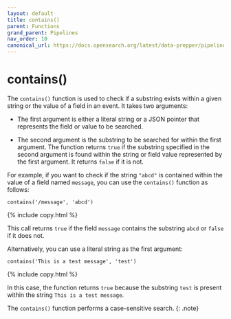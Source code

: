 ```yaml
---
layout: default
title: contains()
parent: Functions
grand_parent: Pipelines
nav_order: 10
canonical_url: https://docs.opensearch.org/latest/data-prepper/pipelines/contains/
---
```


# contains()

The `contains()` function is used to check if a substring exists within a given string or the value of a field in an event. It takes two arguments:

- The first argument is either a literal string or a JSON pointer that represents the field or value to be searched.

- The second argument is the substring to be searched for within the first argument.
The function returns `true` if the substring specified in the second argument is found within the string or field value represented by the first argument. It returns `false` if it is not.

For example, if you want to check if the string `"abcd"` is contained within the value of a field named `message`, you can use the `contains()` function as follows:

```
contains('/message', 'abcd')
```
{% include copy.html %}

This call returns `true` if the field `message` contains the substring `abcd` or `false` if it does not.

Alternatively, you can use a literal string as the first argument:

```
contains('This is a test message', 'test')
```
{% include copy.html %}

In this case, the function returns `true` because the substring `test` is present within the string `This is a test message`.

The `contains()` function performs a case-sensitive search.
{: .note}
